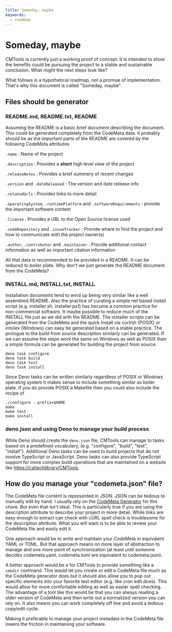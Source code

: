 ```yaml
---
title: Someday, maybe
keywords:
  - roadmap
---
```


# Someday, maybe

CMTools is currently just a working proof of concept.  It is intended to show the benefits could be pursuing the project to a stable and sustainable conclusion. What might the next steps look like?

What follows is a hypothetical roadmap, not a promise of implementation. That's why this document is called "Someday, maybe". 

## Files should be generator

### README.md, README.txt, README

Assuming the README is a basic brief document describing the document. This could be generated completely from the CodeMeta data.  It probably should be as the important parts of the README are covered by the following CodeMeta attributes

`.name`
: Name of the project

`.description`
: Provides a **short** high level view of the project

`.releaseNotes`
: Provides a brief summery of recent changes

`.version` and `.dateReleased`
: The version and date release info

`.relatedUrls`
: Provides links to more detail

`.operatingSystem`, `.runtimePlatform` and `.softwareRequirements`
: provide the important software context

`.license`
: Provides a URL to the Open Source license used

`.codeRepository` and `.issueTracker`
: Provide where to find the project and how to communicate with the project owner(s)

`.author`, `.contributor` and `.maintainer`
: Provide additional contact information as well as important citation information

All that data is recommended to be provided in a README. It can be reduced to boiler plate. Why don't we just generate the README document from the CodeMeta?

### INSTALL.md, INSTALL.txt, INSTALL

Installation documents tend to wind up being very similar like a well assembled README.  Also the practice of curating a simple net based install script (e.g. installer.sh, installer.ps1) has become a common practice for non-commercial software. It maybe possible to reduce much of the INSTALL file just as we did with the README. The installer scripts can be generated from the CodeMeta and the quick install via curl/sh (POSIX) or irm/iex (Windows) can easy be generated based on a stable practice.  The prologue to the build from source description similarly can be generated. If we can assume the steps work the same on Windows as well as POSIX then a simple formula can be generated for building the project from source.

```
deno task configure
deno task build
deno task test
deno task install
```

Since Deno tasks can be written similarly regardless of POSIX or Windows operating system it makes sense to include something similar as boiler plate.  If you do provide POSIX a Makefile then you could also include the recipe of

```
./configure --prefix=$HOME
make
make test
make install
```

### deno.json and using Deno to manage your build process

While Deno should create the `deno.json` file, CMTools can manage to tasks based on a predefined vocabulary, (e.g. "configure", "build", "test", "install").  Additional Deno tasks can be used to build projects that do not involve TypeScript or JavaScript. Deno tasks can also provide TypeScript support for more complex build operations that are maintained on a website like <https://caltechlibrary/CMTools>.

## How do you manage your "codemeta.json" file?

The CodeMeta file content is represented in JSON. JSON can be tedious to manually edit by hand.  I usually rely on the [CodeMeta Generator](https://codemeta.github.io/codemeta-generator/) for this chore. But even that isn't ideal. This is particularly true if you are using the description attribute to describe your project in more detail.  While links are easy enough to extract can check with cURL spell check is troublesome for the description attribute.  What you will want is to be able to review your CodeMeta file and easily edit it.

One approach would be to write and maintain your CodeMeta in equivalent YAML or TOML.  But that approach means on more layer of abstraction to manage and one more point of synchronization (at least until someone decides codemeta.yaml, codemeta.toml are equivalent to codemeta.json).

A better approach would be a for CMTools to provide something like a `cmedit` command. This would let you create or edit a CodeMeta file much as the CodeMeta generator does but it should also allow you to pop out specific elements into your favorite text editor (e.g. like cron edit does). This would allow for more comfortable editing as well as easier spell checking.  The advantage of a tool like this would be that you can always reading a older version of CodeMeta and then write out a normalized version you can rely on. It also means you can work completely off line and avoid a tedious copy/edit cycle.

Making it preferable to manage your project metadata in the CodeMeta file lowers the friction in maintaining your software.

